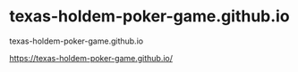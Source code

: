 # texas-holdem-poker-game.github.io
texas-holdem-poker-game.github.io


https://texas-holdem-poker-game.github.io/

